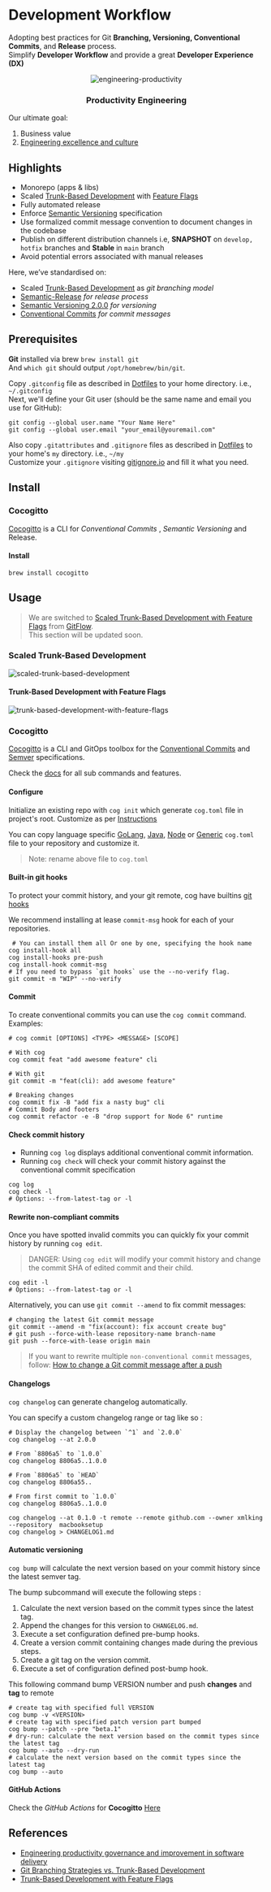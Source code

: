 # Development Workflow

Adopting best practices for Git **Branching, Versioning, Conventional Commits**, and **Release** process.<br/>
Simplify **Developer Workflow** and provide a great **Developer Experience (DX)**

<p align="center">
  <img   src="../../images/engineering-productivity.png" alt="engineering-productivity">
</p>
<h3 align="center">Productivity Engineering</h3>

Our ultimate goal:
1. Business value
2. [Engineering excellence and culture](https://www.thoughtworks.com/insights/articles/engineering-productivity-governance-and-improvement-in-software-)

## Highlights
- Monorepo (apps & libs)
- Scaled [Trunk-Based Development](https://trunkbaseddevelopment.com/) with [Feature Flags](https://launchdarkly.com/blog/introduction-to-trunk-based-development/)
- Fully automated release
- Enforce [Semantic Versioning](https://semver.org) specification
- Use formalized commit message convention to document changes in the codebase
- Publish on different distribution channels i.e, __SNAPSHOT__ on `develop, hotfix` branches and __Stable__ in `main` branch
- Avoid potential errors associated with manual releases

Here, we’ve standardised on:

- Scaled [Trunk-Based Development](https://trunkbaseddevelopment.com/) as _git branching model_
- [Semantic-Release](https://semantic-release.gitbook.io/semantic-release/) _for release process_
- [Semantic Versioning 2.0.0](https://semver.org/) _for versioning_
- [Conventional Commits](https://www.conventionalcommits.org/en/v1.0.0/) _for commit messages_

## Prerequisites

**Git** installed via brew `brew install git`<br/>
And `which git` should output `/opt/homebrew/bin/git`.

Copy `.gitconfig` file as described in [Dotfiles](../../essentials/dotfiles.md) to your home directory. i.e., `~/.gitconfig`<br/>
Next, we'll define your Git user (should be the same name and email you use for GitHub):
```shell
git config --global user.name "Your Name Here"
git config --global user.email "your_email@youremail.com"
```

Also copy `.gitattributes` and `.gitignore` files as described in [Dotfiles](../../essentials/dotfiles.md) to your home's `my` directory. i.e., `~/my`<br/>
Customize your `.gitignore` visiting [gitignore.io](https://www.toptal.com/developers/gitignore?templates=macos) and fill it what you need.

## Install

### Cocogitto
[Cocogitto](https://docs.cocogitto.io) is a CLI for _Conventional Commits_ , _Semantic Versioning_ and Release.

#### Install
```shell
brew install cocogitto
```


## Usage

> We are switched to [Scaled Trunk-Based Development with Feature Flags](https://gitlab.com/gitlab-org/gitlab-ce/) from [GitFlow](https://nvie.com/posts/a-successful-git-branching-model/).<br/>
> This section will be updated soon.


### Scaled Trunk-Based Development

![scaled-trunk-based-development](../../images/scaled-trunk-based-development.png)

#### Trunk-Based Development with Feature Flags
![trunk-based-development-with-feature-flags](../../images/trunk-based-development-with-feature-flags.png)


### Cocogitto
[Cocogitto](https://docs.cocogitto.io) is a CLI and GitOps toolbox for the [Conventional Commits](https://www.conventionalcommits.org/en/v1.0.0/) and [Semver]((https://semver.org/)) specifications.

Check the [docs](https://docs.cocogitto.io/guide/#repository-initialization) for all sub commands and features.

#### Configure
Initialize an existing repo with `cog init` which generate `cog.toml` file in project's root.
Customize as per [Instructions](https://docs.cocogitto.io/config/#general)

You can copy language specific [GoLang](../../../apps/git/Go.cog.toml), [Java](../../../apps/git/Java.cog.toml),  [Node](../../../apps/git/Node.cog.toml) or [Generic](../../../apps/git/cog.toml) `cog.toml` file to your repository and customize it.<br/>

> Note: rename above file to `cog.toml`

#### Built-in git hooks
To protect your commit history, and your git remote, cog have builtins [git hooks](https://git-scm.com/book/en/v2/Customizing-Git-Git-Hooks)

We recommend installing at lease `commit-msg` hook for each of your repositories.

```shell
 # You can install them all Or one by one, specifying the hook name
cog install-hook all
cog install-hooks pre-push
cog install-hook commit-msg
# If you need to bypass `git hooks` use the --no-verify flag.
git commit -m "WIP" --no-verify
```

#### Commit
To create conventional commits you can use the `cog commit` command.
Examples:
```shell
# cog commit [OPTIONS] <TYPE> <MESSAGE> [SCOPE]

# With cog
cog commit feat "add awesome feature" cli

# With git
git commit -m "feat(cli): add awesome feature"

# Breaking changes
cog commit fix -B "add fix a nasty bug" cli
# Commit Body and footers
cog commit refactor -e -B "drop support for Node 6" runtime
```

#### Check commit history

* Running `cog log`  displays additional conventional commit information.
* Running `cog check` will check your commit history against the conventional commit specification

```shell
cog log
cog check -l
# Options: --from-latest-tag or -l
```

#### Rewrite non-compliant commits
Once you have spotted invalid commits you can quickly fix your commit history by running `cog edit`.

> DANGER: Using `cog edit` will modify your commit history and change the commit SHA of edited commit and their child.

```shell
cog edit -l
# Options: --from-latest-tag or -l
```

Alternatively, you can use `git commit --amend` to fix commit messages:

```shell
# changing the latest Git commit message
git commit --amend -m "fix(account): fix account create bug"
# git push --force-with-lease repository-name branch-name
git push --force-with-lease origin main
```
> If you want to rewrite multiple `non-conventional commit` messages, follow: [How to change a Git commit message after a push](https://www.educative.io/answers/how-to-change-a-git-commit-message-after-a-push)

#### Changelogs

`cog changelog` can generate changelog automatically.

You can specify a custom changelog range or tag like so :
```shell
# Display the changelog between `^1` and `2.0.0`
cog changelog --at 2.0.0

# From `8806a5` to `1.0.0`
cog changelog 8806a5..1.0.0

# From `8806a5` to `HEAD`
cog changelog 8806a55..

# From first commit to `1.0.0`
cog changelog 8806a5..1.0.0

cog changelog --at 0.1.0 -t remote --remote github.com --owner xmlking --repository  macbooksetup
cog changelog > CHANGELOG1.md
```

#### Automatic versioning
`cog bump` will calculate the next version based on your commit history since the latest semver tag.

The bump subcommand will execute the following steps :

1. Calculate the next version based on the commit types since the latest tag.
2. Append the changes for this version to `CHANGELOG.md`.
3. Execute a set configuration defined pre-bump hooks.
4. Create a version commit containing changes made during the previous steps.
5. Create a git tag on the version commit.
6. Execute a set of configuration defined post-bump hook.

This following command bump VERSION number and push **changes** and **tag** to remote
```shell
# create tag with specified full VERSION
cog bump -v <VERSION>
# create tag with specified patch version part bumped
cog bump --patch --pre "beta.1"
# dry-run: calculate the next version based on the commit types since the latest tag
cog bump --auto --dry-run
# calculate the next version based on the commit types since the latest tag
cog bump --auto
```

#### GitHub Actions
Check the _GitHub Actions_ for **Cocogitto** [Here](../../../.github/workflows)




 ## References
- [Engineering productivity governance and improvement in software delivery](https://www.thoughtworks.com/insights/articles/engineering-productivity-governance-and-improvement-in-software-)
- [Git Branching Strategies vs. Trunk-Based Development](https://launchdarkly.com/blog/git-branching-strategies-vs-trunk-based-development/)
- [Trunk-Based Development with Feature Flags](https://launchdarkly.com/blog/introduction-to-trunk-based-development/)
